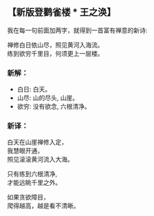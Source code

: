 ## 【新版登鹳雀楼 * 王之涣】

我在每一句前面加两字，就得到一首富有禅意的新诗:

禅修白日依山尽，照见黄河入海流。\
练到欲穷千里目，何须更上一层楼。

### 新解：
- 白日: 白天。
- 山尽: 山的尽头, 山崖。
- 欲穷: 没有欲念, 六根清净。

### 新译：

白天在山崖禅修入定，\
我慧眼开通，\
照见滚滚黄河流入大海。

只有练到六根清净, \
才能远眺千里之外。

如果贪欲障目，\
爬得越高，越是看不清晰。
